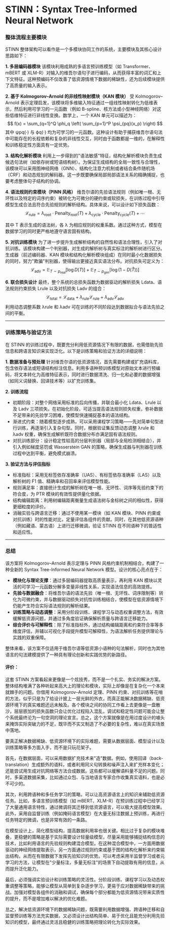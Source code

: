 # STINN：Syntax Tree-Informed Neural Network

### 整体流程主要模块

STINN 整体架构可以看作是一个多模块协同工作的系统，主要模块及其核心设计思路如下：

**1. 多层编码器模块**
 该模块利用成熟的多语言预训练模型（如 Transformer、mBERT 或 XLM-R）对输入的维吾尔语句子进行编码，从而获得丰富的词汇和上下文特征。这种预编码不仅改善了低资源情境下数据的稀缺性，还为后续模块提供了高质量的输入表示。

**2. 基于 Kolmogorov–Arnold 的非线性映射模块（KAN 模块）**
 受 Kolmogorov–Arnold 表示定理启发，该模块将多维输入特征通过一组线性映射转化为低维表示，然后利用可学习的一元函数（例如 B-spline、核方法或小型神经网络）对这些低维特征进行非线性变换。数学上，一个 KAN 单元可以描述为：
$$
f(x) = \sum_{q=1}^Q \phi_q \left( \sum_{p=1}^P \psi_{pq}(x_p) \right)
$$
其中 ψpq(⋅) 与 ϕq(⋅) 均为可学习的一元函数。这种设计有助于捕获维吾尔语句法中可能存在的长程依赖和复杂的非线性交互，同时由于函数都是一维的，在解释性和训练稳定性方面具有一定优势。

**3. 结构化解析模块**
 利用上一步得到的"语法敏感"特征，结构化解析模块负责生成候选句法树（如依存树或短语结构树）。为保证生成结构的全局一致性与合理性，该模块可以采用图神经网络（GNN）、结构化注意力机制或者结合条件随机场（CRF）和动态规划的解码器。这一步既要确保局部局部语法关系的精确捕捉，也要考虑整体句子结构的协调。

**4. 语法规则约束模块（PINN 风格）**
 维吾尔语的先验语法规则（例如唯一根、无环性以及特定的词序约束）被转化为可微分的硬约束或软损失，在训练过程中引导模型生成合法且符合先验规则的解析结构。具体来说，可以设计如下损失函数：
$$
\mathcal{L}_{\text{rule}} = \lambda_{\text{root}} \cdot \text{Penalty}_{\text{root}}(T) + \lambda_{\text{cycle}} \cdot \text{Penalty}_{\text{cycle}}(T) + \cdots
$$

其中 T 表示生成的语法树，各 λ 为相应规则的权重系数。通过这种方式，模型在数据学习的同时更严格地遵守语言固有结构。

**5. 对抗训练模块**
 为了进一步提升生成解析结构的自然性和语法合理性，引入了对抗训练。该模块构建一个判别器，对生成的解析树与真实标注的解析树进行区分。生成器（前述编码器、KAN 模块和结构化解析模块组成）在同时最小化数据损失的同时，努力"欺骗"判别器，使得输出更接近真实语法分布。对抗损失可定义为：
$$
\mathcal{L}_{\text{adv}} = \mathbb{E}_{T \sim p_{\text{real}}}[\log D(T)] + \mathbb{E}_{\hat{T} \sim p_{\text{gen}}}[\log(1 - D(\hat{T}))]
$$

**6. 联合损失设计**
 最终，整个系统的总损失函数为数据驱动的解析损失 Ldata、语法规则约束损失 Lrule 以及对抗损失 Ladv 的组合：
$$
\mathcal{L}_{\text{total}} = \mathcal{L}_{\text{data}} + \lambda_{\text{rule}} \mathcal{L}_{\text{rule}} + \lambda_{\text{adv}} \mathcal{L}_{\text{adv}}
$$
利用动态调整系数 λrule 和 λadv 可在训练的不同阶段达到数据拟合与语法先验之间的平衡。

------

### 训练策略与验证方法

在 STINN 的训练过程中，既要充分利用低资源情况下有限的数据，也需借助先验信息和跨语言知识来实现泛化。以下是训练策略和验证方法的详细说明：

**1. 数据准备与预处理**
 针对维吾尔语的低资源情况，首先需要构建或扩充语料库，包含依存语法或短语结构标注信息。利用多语种预训练模型对原始文本进行预编码，将文本转化为高维特征表示，同时进行数据清洗、归一化和必要的数据增强（如同义词替换、回译技术等）以扩充训练集。

**2. 训练流程**

- 初期阶段：对整个网络采用标准的后向传播，并联合最小化 Ldata、Lrule 以及 Ladv 三项损失。在初始化阶段，可适当提高语法规则损失权重，弥补数据不足带来的先验学习困难，使模型快速捕捉基本的语法结构。
- 渐进式约束：随着模型逐步成熟，可以采用课程学习策略——先对简单句型进行训练，再逐渐引入复杂句型。同时，根据验证集反馈动态调整 λrule 和 λadv 权重，确保生成解析既符合数据分布亦满足固有语法规则。
- 对抗训练部分：设计稳定性较高的分层判别器（局部与全局检测相结合），并引入例如梯度惩罚或 Wasserstein GAN 的策略，确保生成器与判别器在训练过程中达到平衡，避免模式崩溃。

**3. 验证方法与评估指标**

- 标准指标：采用无标签依存准确率（UAS）、有标签依存准确率（LAS）以及解析树的 F1 值、精确率和召回率来评估模型性能。
- 规则满足率：直接统计生成的解析树在唯一根、无环性、词序等先验约束下的符合度，为 PTR 模块的有效性提供量化依据。
- 结构编辑距离：利用树编辑距离衡量生成语法树与金标树之间的相似性，获得更细粒度的评价。
- 消融实验与跨语言迁移：通过不使用某一模块（如 KAN 模块、PINN 约束或对抗训练）时的性能对比，定量评估各组件的贡献。同时，在其他低资源语种（例如藏语、蒙古语）上进行迁移微调，验证 STINN 在不同语种下的普适性和适应性。

------

### 总结

该方案将 Kolmogorov–Arnold 表示定理与 PINN 风格约束机制相结合，构建了一种全新的 Syntax Tree-Informed Neural Network 模型。设计的核心亮点在于：

- **模块化与理论支撑**：通过多层编码器提取高质量表示，再利用 KAN 模块以灵活的可学习一元函数分解多变量非线性关系，实现语法信息的高效提炼。
- **先验与数据融合**：将维吾尔语的语法先验（唯一根、无环性、词序限制等）转化为可微约束，并与数据驱动损失对抗性训练相结合，使模型在低资源情境下仍能产生符合实际语法规则的解析结果。
- **训练策略与动态调整**：采用分阶段训练、课程学习与动态权重调整方法，有效缓解低资源问题，并通过多角度验证确保解析质量与跨语言迁移能力。
- **综合评价与可解释性**：除了标准指标外，通过结构编辑距离和约束符合率等多维度评估，并辅以可视化手段提升模型可解释性，为语法解析任务提供理论与实践的双重保障。

整体来看，该方案不仅适用于维吾尔语等低资源小语种的句法解析，同时也为其他语言的句法建模提供了一种具有理论创新和实践优势的新路径。

#### **评价：**

这套 STINN 方案看起来更像是一个炫技秀，而不是一个扎实、务实的解决方案。整体结构堆满了各种听起来高大上的理论和模块，实际上却像是在复杂化一个本来就棘手的问题。你借用 Kolmogorov–Arnold 定理、PINN 约束、对抗训练等花哨的方法，似乎只是为了给设计披上一层光鲜的外衣，而真正能解决数据稀缺、低资源环境下的真实难题还远未触及。各个模块之间的协同工作看上去更像是一盘散沙，层层嵌加的损失函数只会让优化过程陷入混乱，调试和稳定性问题可能会让整个系统最终沦为一句空洞的理论宣言。总之，这个方案就像是在用过度设计的噱头来掩饰实际突破力的不足，既华而不实又制造了不必要的复杂性，难以在真实场景中落地。

要真正解决数据稀缺、低资源环境下的实际难题，需要从数据层面、模型设计以及训练策略等多方面入手，而不是只玩花架子。

首先，在数据层面，可以采用数据扩充技术来"造"数据。例如，使用回译（back-translation）生成额外的语料，或者利用同义句转换和噪声注入来扩充样本变化；还能尝试用生成对抗网络等方法合成数据。这些都可以缓解语料量不足的问题。同时，多渠道数据采集，比如通过众包、与当地语言专家合作收集真实语料，也是必不可少的。

其次，利用跨语种和多任务学习的策略，可以让高资源语言上的知识来辅助低资源任务。比如，多语言预训练模型（如 mBERT、XLM-R）在预训练过程中已经学习了大量通用语言特性，通过微调将其迁移到低资源语言，可以极大提高模型效果。此外，采用自监督训练（例如掩码语言模型）在大量无标注数据上预训练，再进行任务特定的微调，也是非常有效的一条路。

在模型设计上，简化模型结构，提高数据利用率也很关键。相比过于复杂的模块堆叠，更稳健的策略是基于实际需要设计轻量级模型，尽量采用能够捕捉结构信息的技术，比如利用语言的先验规则构建混合模型。在这种混合模型中，一方面用数据驱动的神经网络提取表示，另一方面通过规则约束或基于图的结构化解析来约束输出结构，从而在有限数据下发挥先验知识的优势。可以考虑采用半监督学习或者元学习的方法，让模型在"少量标注，多量无标注"的场景下自动提取有用的信息，从而提升泛化能力。

最后，必须强调实验设计和训练策略的灵活性。分阶段训练、课程学习以及动态权重调整等策略，能够让模型从简单到复杂逐步学习，更易于应对数据稀缺带来的挑战。加强对模型各组件的消融和调试，确保每个部分都能为低资源情况带来实质性的提升，而不是增加难以解决的优化难题。

总之，解决低资源环境下的数据稀缺问题，既需要利用数据增强、跨语种迁移和自监督预训练等方法充实数据，又必须设计出结构简单、易于优化且能充分利用先验知识的模型，最终通过灵活且稳健的训练策略把理论转化为实际效果。